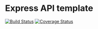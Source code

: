<!--
 Copyright 2021 Franklin Siqueira.
 SPDX-License-Identifier: Apache-2.0
-->
# Express API template

[![Build Status](https://app.travis-ci.com/Franklin-Siqueira/CI-CD.svg?branch=master)](https://app.travis-ci.com/Franklin-Siqueira/CI-CD)
[![Coverage Status](https://coveralls.io/repos/github/Franklin-Siqueira/CI-CD/badge.svg?branch=master)](https://coveralls.io/github/Franklin-Siqueira/CI-CD?branch=master)
